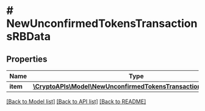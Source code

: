 # # NewUnconfirmedTokensTransactionsRBData

## Properties

Name | Type | Description | Notes
------------ | ------------- | ------------- | -------------
**item** | [**\CryptoAPIs\Model\NewUnconfirmedTokensTransactionsRBDataItem**](NewUnconfirmedTokensTransactionsRBDataItem.md) |  |

[[Back to Model list]](../../README.md#models) [[Back to API list]](../../README.md#endpoints) [[Back to README]](../../README.md)
